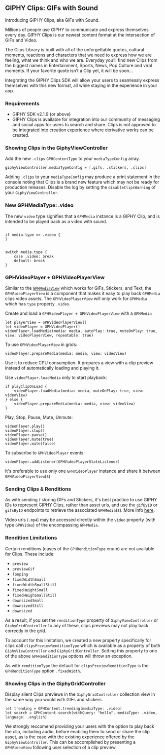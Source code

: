 ## GIPHY Clips: GIFs with Sound

Introducing GIPHY Clips, aka GIFs with Sound. 

Millions of people use GIPHY to communicate and express themselves every day.  GIPHY Clips is our newest content format at the intersection of GIFs and Video. 

The Clips Library is built with all of the unforgettable quotes, cultural moments, reactions and characters that we need to express how we are feeling, what we think and who we are. Everyday you’ll find new Clips from the biggest names in Entertainment, Sports, News, Pop Culture and viral moments. If your favorite quote isn’t a Clip yet, it will be soon...

Integrating the GIPHY Clips SDK will allow your users to seamlessly express themselves with this new format, all while staying in the experience in your app. 

 
### Requirements

- GIPHY SDK v2.1.9 (or above)  
- GIPHY Clips is available for integration into our community of messaging and social apps for users to search and share.  Clips is not approved to be integrated into creation experience where derivative works can be created. 


### Showing Clips in the GiphyViewController

Add the new  `.clips`  `GPHContentType` to your `mediaTypeConfig` array. 
```
giphyViewController.mediaTypeConfig = [.gifs, .stickers, .clips]
```

Adding `.clips` to your `mediaTypeConfig` may produce a print statement in the console noting that Clips is a brand new feature which may not be ready for production releases. Disable the log by setting the `disableClipsWarning` of your `GiphyViewController`. 
 
### New GPHMediaType: .video

The new  `video` type signifies that a `GPHMedia` instance is a GIPHY Clip, and is intended to be played back as a video with sound. 
 
```

if media.type == .video { 
}


switch media.type {
    case .video: break 
    default: break  
} 
```
 
 ### GPHVideoPlayer + GPHVideoPlayerView  

Similar to the [`GPHMediaView`](https://github.com/Giphy/giphy-ios-sdk/blob/main/Docs.md#gphmediaview) which works for GIFs, Stickers, and Text, the `GPHVideoPlayerView` is a component that makes it easy to play back `GPHMedia` clips video assets. The `GPHVideoPlayerView` will only work for `GPHMedia` which has `type` property `.video`. 

Create and load a `GPHVideoPlayer + GPHVideoPlayerView` with a `GPHMedia`
```
let playerView = GPHVideoPlayerView()
let videoPlayer = GPHVideoPlayer()
videoPlayer.loadMedia(media: media, autoPlay: true, muteOnPlay: true, view: videoPlayerView, repeatable: true)
```

To use `GPHVideoPlayerView` in grids: 
```
videoPlayer.prepareMedia(media: media, view: videoView)
```
Use it to reduce CPU consumption. It prepares a view with a clip preview instead of automatically loading and playing it.

Use `videoPlayer.loadMedia` only to start playback:
```
if playClipOnLoad {
    videoPlayer.loadMedia(media: media, muteOnPlay: true, view: videoView)
} else {
    videoPlayer.prepareMedia(media: media, view: videoView)
}
``` 

Play, Stop, Pause, Mute, Unmute: 

```
videoPlayer.play()  
videoPlayer.stop()  
videoPlayer.pause()  
videoPlayer.mute(true) 
videoPlayer.mute(false)
``` 

To subscribe to `GPHVideoPlayer` events:
```
videoPlayer.addListener(GPHVideoPlayerStateListener)
```

It's preferable to use only one `GPHVideoPlayer` instance and share it between `GPHVideoPlayerView`(s)


### Sending Clips & Renditions 

As with sending / storing GIFs and Stickers, it's best practice to use GIPHY IDs to represent GIPHY Clips, rather than asset urls, and use the `gifByID` or `gifsByID` endpoints to retrieve the associated `GPHMedia`(s). More Info [here](https://github.com/Giphy/giphy-ios-sdk/blob/main/Docs.md#media-ids).

Video urls (`.mp4`) may be accessed directly within the `video` property (with type `GPHVideo`) of the encompassing `GPHMedia`.


### Rendition Limitations 

Certain renditions (cases of the `GPHRenditionType` enum) are not available for Clips. These include: 

- `preview` 
- `previewGif` 
- `looping` 
- `fixedWidthSmall` 
- `fixedWidthSmallStill`
- `fixedHeightSmall` 
- `fixedHeighSmallStill` 
- `downsizedSmall`
- `downsizedStill`
- `downsized` 

As a result, if you set the `renditionType` property of `GiphyViewController` or `GiphyGridController` to any of these, clips previews may not play back correctly in the grid. 

To account for this limitation, we created a new property specifically for clips call `clipsPreviewRenditionType` which is available as a property of both `GiphyViewController` and `GiphyGridController`. Setting this property to one of the above `GPHRenditionType` options will throw an exception. 

As with `renditionType` the default for `clipsPreviewRenditionType` is the `GPHRenditionType` option  `.fixedWidth`. 

### Showing Clips in the GiphyGridController 

Display silent Clips previews in the `GiphyGridController` collection view in the same way you would with GIFs and stickers. 

```
let trending = GPHContent.trending(mediaType: .video)  
let search = GPHContent.search(withQuery: "hello", mediaType: .video, language: .english)
``` 

We strongly reccomend providing your users with the option to play back the clip, including audio, before enabling them to send or share the clip asset, as is the case with the existing experience offered by the `GiphyViewController`. This can be accomplished by presenting a `GPHVideoView` following user selection of a clip preview. 


   
